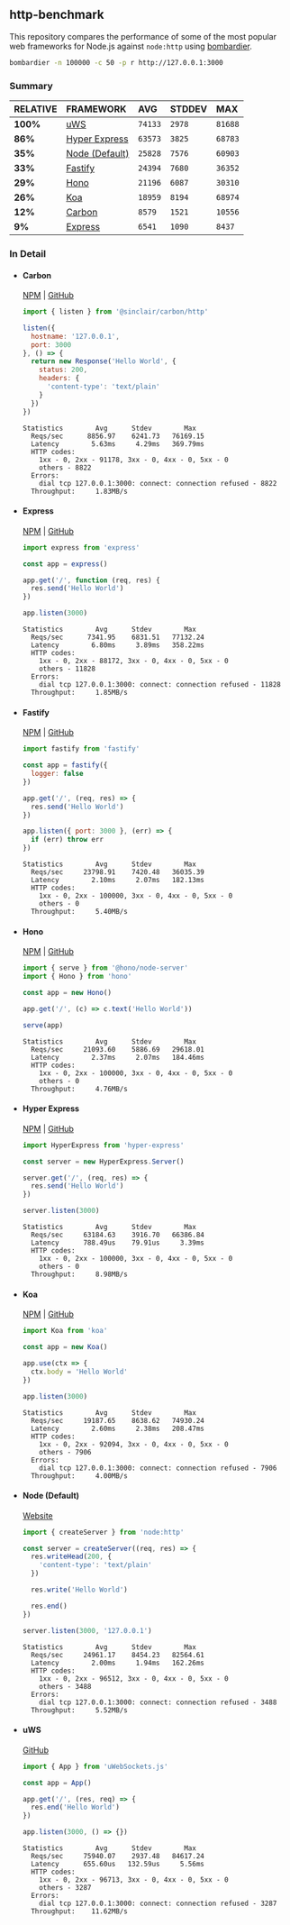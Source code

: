 ## http-benchmark

This repository compares the performance of some of the most popular web frameworks for Node.js against `node:http` using [bombardier](https://github.com/codesenberg/bombardier).

```bash
bombardier -n 100000 -c 50 -p r http://127.0.0.1:3000
```

### Summary

| RELATIVE | FRAMEWORK | AVG | STDDEV | MAX |
| :--- | :--- | :--- | :--- | :--- |
| **100%** | [uWS](#uws) | `74133` | `2978` | `81688` |
| **86%** | [Hyper Express](#hyper-express) | `63573` | `3825` | `68783` |
| **35%** | [Node (Default)](#node-default) | `25828` | `7576` | `60903` |
| **33%** | [Fastify](#fastify) | `24394` | `7680` | `36352` |
| **29%** | [Hono](#hono) | `21196` | `6087` | `30310` |
| **26%** | [Koa](#koa) | `18959` | `8194` | `68974` |
| **12%** | [Carbon](#carbon) | `8579` | `1521` | `10556` |
| **9%** | [Express](#express) | `6541` | `1090` | `8437` |


### In Detail

- #### Carbon
  [NPM](https://npmjs.com/@sinclair/carbon) | [GitHub](https://github.com/sinclairzx81/carbon)
  ```js
  import { listen } from '@sinclair/carbon/http'

  listen({
    hostname: '127.0.0.1',
    port: 3000
  }, () => {
    return new Response('Hello World', {
      status: 200,
      headers: {
        'content-type': 'text/plain'
      }
    })
  })
  ```

  ```
  Statistics        Avg      Stdev        Max
    Reqs/sec      8856.97    6241.73   76169.15
    Latency        5.63ms     4.29ms   369.79ms
    HTTP codes:
      1xx - 0, 2xx - 91178, 3xx - 0, 4xx - 0, 5xx - 0
      others - 8822
    Errors:
      dial tcp 127.0.0.1:3000: connect: connection refused - 8822
    Throughput:     1.83MB/s
  ```

- #### Express
  [NPM](https://npmjs.com/express) | [GitHub](https://github.com/expressjs/express)
  ```js
  import express from 'express'

  const app = express()

  app.get('/', function (req, res) {
    res.send('Hello World')
  })

  app.listen(3000)
  ```

  ```
  Statistics        Avg      Stdev        Max
    Reqs/sec      7341.95    6831.51   77132.24
    Latency        6.80ms     3.89ms   358.22ms
    HTTP codes:
      1xx - 0, 2xx - 88172, 3xx - 0, 4xx - 0, 5xx - 0
      others - 11828
    Errors:
      dial tcp 127.0.0.1:3000: connect: connection refused - 11828
    Throughput:     1.85MB/s
  ```

- #### Fastify
  [NPM](https://npmjs.com/fastify) | [GitHub](https://github.com/fastify/fastify)
  ```js
  import fastify from 'fastify'

  const app = fastify({
    logger: false
  })

  app.get('/', (req, res) => {
    res.send('Hello World')
  })

  app.listen({ port: 3000 }, (err) => {
    if (err) throw err
  })
  ```

  ```
  Statistics        Avg      Stdev        Max
    Reqs/sec     23798.91    7420.48   36035.39
    Latency        2.10ms     2.07ms   182.13ms
    HTTP codes:
      1xx - 0, 2xx - 100000, 3xx - 0, 4xx - 0, 5xx - 0
      others - 0
    Throughput:     5.40MB/s
  ```

- #### Hono
  [NPM](https://npmjs.com/hono) | [GitHub](https://github.com/honojs/hono)
  ```js
  import { serve } from '@hono/node-server'
  import { Hono } from 'hono'

  const app = new Hono()

  app.get('/', (c) => c.text('Hello World'))

  serve(app)
  ```

  ```
  Statistics        Avg      Stdev        Max
    Reqs/sec     21093.60    5886.69   29618.01
    Latency        2.37ms     2.07ms   184.46ms
    HTTP codes:
      1xx - 0, 2xx - 100000, 3xx - 0, 4xx - 0, 5xx - 0
      others - 0
    Throughput:     4.76MB/s
  ```

- #### Hyper Express
  [NPM](https://npmjs.com/hyper-express) | [GitHub](https://github.com/kartikk221/hyper-express)
  ```js
  import HyperExpress from 'hyper-express'

  const server = new HyperExpress.Server()

  server.get('/', (req, res) => {
    res.send('Hello World')
  })

  server.listen(3000)
  ```

  ```
  Statistics        Avg      Stdev        Max
    Reqs/sec     63184.63    3916.70   66386.84
    Latency      788.49us    79.91us     3.39ms
    HTTP codes:
      1xx - 0, 2xx - 100000, 3xx - 0, 4xx - 0, 5xx - 0
      others - 0
    Throughput:     8.98MB/s
  ```

- #### Koa
  [NPM](https://npmjs.com/koa) | [GitHub](https://github.com/koajs/koa)
  ```js
  import Koa from 'koa'

  const app = new Koa()

  app.use(ctx => {
    ctx.body = 'Hello World'
  })

  app.listen(3000)
  ```

  ```
  Statistics        Avg      Stdev        Max
    Reqs/sec     19187.65    8638.62   74930.24
    Latency        2.60ms     2.38ms   208.47ms
    HTTP codes:
      1xx - 0, 2xx - 92094, 3xx - 0, 4xx - 0, 5xx - 0
      others - 7906
    Errors:
      dial tcp 127.0.0.1:3000: connect: connection refused - 7906
    Throughput:     4.00MB/s
  ```

- #### Node (Default)
  [Website](https://nodejs.org/api/http.html)
  ```js
  import { createServer } from 'node:http'

  const server = createServer((req, res) => {
    res.writeHead(200, {
      'content-type': 'text/plain'
    })

    res.write('Hello World')

    res.end()
  })

  server.listen(3000, '127.0.0.1')
  ```

  ```
  Statistics        Avg      Stdev        Max
    Reqs/sec     24961.17    8454.23   82564.61
    Latency        2.00ms     1.94ms   162.26ms
    HTTP codes:
      1xx - 0, 2xx - 96512, 3xx - 0, 4xx - 0, 5xx - 0
      others - 3488
    Errors:
      dial tcp 127.0.0.1:3000: connect: connection refused - 3488
    Throughput:     5.52MB/s
  ```

- #### uWS
  [GitHub](https://github.com/uNetworking/uWebSockets.js)
  ```js
  import { App } from 'uWebSockets.js'

  const app = App()

  app.get('/', (res, req) => {
    res.end('Hello World')
  })

  app.listen(3000, () => {})
  ```

  ```
  Statistics        Avg      Stdev        Max
    Reqs/sec     75940.07    2937.48   84617.24
    Latency      655.60us   132.59us     5.56ms
    HTTP codes:
      1xx - 0, 2xx - 96713, 3xx - 0, 4xx - 0, 5xx - 0
      others - 3287
    Errors:
      dial tcp 127.0.0.1:3000: connect: connection refused - 3287
    Throughput:    11.62MB/s
  ```


